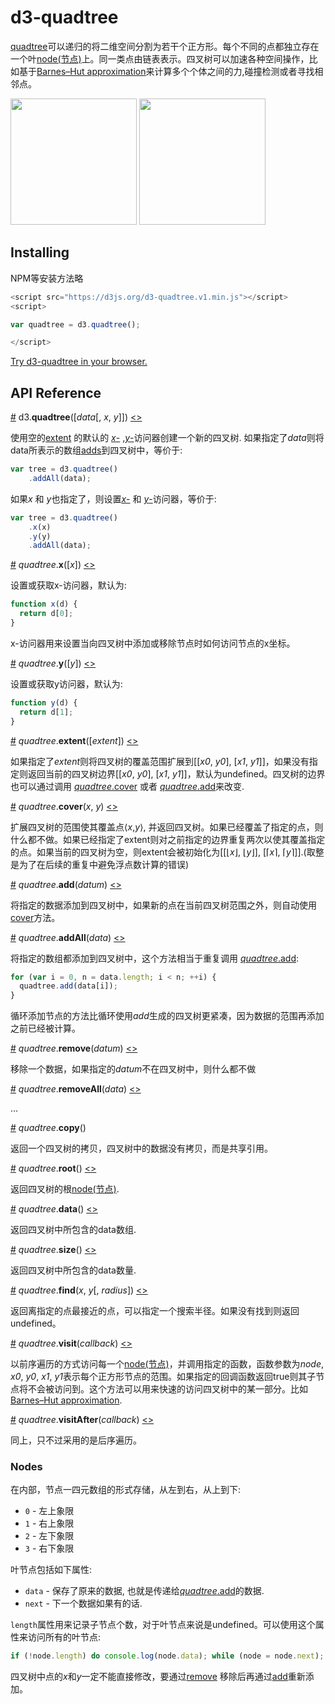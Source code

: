 # d3-quadtree

[quadtree](https://en.wikipedia.org/wiki/Quadtree)可以递归的将二维空间分割为若干个正方形。每个不同的点都独立存在一个叶[node(节点)](#nodes)上。同一类点由链表表示。四叉树可以加速各种空间操作，比如基于[Barnes–Hut approximation](https://en.wikipedia.org/wiki/Barnes–Hut_simulation)来计算多个个体之间的力,碰撞检测或者寻找相邻点。


<a href="http://bl.ocks.org/mbostock/9078690"><img src="http://bl.ocks.org/mbostock/raw/9078690/thumbnail.png" width="202"></a>
<a href="http://bl.ocks.org/mbostock/4343214"><img src="http://bl.ocks.org/mbostock/raw/4343214/thumbnail.png" width="202"></a>

## Installing

NPM等安装方法略

```js
<script src="https://d3js.org/d3-quadtree.v1.min.js"></script>
<script>

var quadtree = d3.quadtree();

</script>
```

[Try d3-quadtree in your browser.](https://tonicdev.com/npm/d3-quadtree)

## API Reference

<a name="quadtree" href="#quadtree">#</a> d3.<b>quadtree</b>([<i>data</i>[, <i>x</i>, <i>y</i>]])
 [<>](https://github.com/d3/d3-quadtree/blob/master/src/quadtree.js#L14 "Source")

使用空的[extent](#quadtree_extent) 的默认的 [*x*-](#quadtree_x) ,[*y*-](#quadtree_y)访问器创建一个新的四叉树. 如果指定了*data*则将data所表示的数组[adds](#quadtree_addAll)到四叉树中，等价于:

```js
var tree = d3.quadtree()
    .addAll(data);
```

如果*x* 和 *y*也指定了，则设置[*x*-](#quadtree_x) 和 [*y*-](#quadtree_y)访问器，等价于:

```js
var tree = d3.quadtree()
    .x(x)
    .y(y)
    .addAll(data);
```

<a name="quadtree_x" href="#quadtree_x">#</a> <i>quadtree</i>.<b>x</b>([<i>x</i>]) [<>](https://github.com/d3/d3-quadtree/blob/master/src/x.js "Source")

设置或获取x-访问器，默认为:

```js
function x(d) {
  return d[0];
}
```

x-访问器用来设置当向四叉树中添加或移除节点时如何访问节点的x坐标。

<a name="quadtree_y" href="#quadtree_y">#</a> <i>quadtree</i>.<b>y</b>([<i>y</i>])
 [<>](https://github.com/d3/d3-quadtree/blob/master/src/y.js "Source")

设置或获取y访问器，默认为:

```js
function y(d) {
  return d[1];
}
```

<a name="quadtree_extent" href="#quadtree_extent">#</a> <i>quadtree</i>.<b>extent</b>([*extent*])
 [<>](https://github.com/d3/d3-quadtree/blob/master/src/extent.js "Source")

如果指定了*extent*则将四叉树的覆盖范围扩展到[[*x0*, *y0*], [*x1*, *y1*]]，如果没有指定则返回当前的四叉树边界[[*x0*, *y0*], [*x1*, *y1*]]，默认为undefined。四叉树的边界也可以通过调用 [*quadtree*.cover](#quadtree_cover) 或者 [*quadtree*.add](#quadtree_add)来改变.

<a name="quadtree_cover" href="#quadtree_cover">#</a> <i>quadtree</i>.<b>cover</b>(<i>x</i>, <i>y</i>)
 [<>](https://github.com/d3/d3-quadtree/blob/master/src/cover.js "Source")

扩展四叉树的范围使其覆盖点⟨*x*,*y*⟩, 并返回四叉树。如果已经覆盖了指定的点，则什么都不做。如果已经指定了extent则对之前指定的边界重复两次以使其覆盖指定的点。如果当前的四叉树为空，则extent会被初始化为[[⌊*x*⌋, ⌊*y*⌋], [⌈*x*⌉, ⌈*y*⌉]].(取整是为了在后续的重复中避免浮点数计算的错误)

<a name="quadtree_add" href="#quadtree_add">#</a> <i>quadtree</i>.<b>add</b>(<i>datum</i>)
 [<>](https://github.com/d3/d3-quadtree/blob/master/src/add.js "Source")

将指定的数据添加到四叉树中，如果新的点在当前四叉树范围之外，则自动使用[cover](#quadtree_cover)方法。

<a name="quadtree_addAll" href="#quadtree_addAll">#</a> <i>quadtree</i>.<b>addAll</b>(<i>data</i>)
 [<>](https://github.com/d3/d3-quadtree/blob/master/src/add.js#L50 "Source")

将指定的数组都添加到四叉树中，这个方法相当于重复调用 [*quadtree*.add](#quadtree_add):

```js
for (var i = 0, n = data.length; i < n; ++i) {
  quadtree.add(data[i]);
}
```

循环添加节点的方法比循环使用*add*生成的四叉树更紧凑，因为数据的范围再添加之前已经被计算。

<a name="quadtree_remove" href="#quadtree_remove">#</a> <i>quadtree</i>.<b>remove</b>(<i>datum</i>)
 [<>](https://github.com/d3/d3-quadtree/blob/master/src/remove.js "Source")

移除一个数据，如果指定的*datum*不在四叉树中，则什么都不做

<a name="quadtree_removeAll" href="#quadtree_removeAll">#</a> <i>quadtree</i>.<b>removeAll</b>(<i>data</i>)
 [<>](https://github.com/d3/d3-quadtree/blob/master/src/remove.js#L59 "Source")

…

<a name="quadtree_copy" href="#quadtree_copy">#</a> <i>quadtree</i>.<b>copy</b>()

返回一个四叉树的拷贝，四叉树中的数据没有拷贝，而是共享引用。

<a name="quadtree_root" href="#quadtree_root">#</a> <i>quadtree</i>.<b>root</b>()
 [<>](https://github.com/d3/d3-quadtree/blob/master/src/root.js "Source")

返回四叉树的根[node(节点)](#nodes).

<a name="quadtree_data" href="#quadtree_data">#</a> <i>quadtree</i>.<b>data</b>()
 [<>](https://github.com/d3/d3-quadtree/blob/master/src/data.js "Source")

返回四叉树中所包含的data数组.

<a name="quadtree_size" href="#quadtree_size">#</a> <i>quadtree</i>.<b>size</b>()
 [<>](https://github.com/d3/d3-quadtree/blob/master/src/size.js "Source")

返回四叉树中所包含的data数量.

<a name="quadtree_find" href="#quadtree_find">#</a> <i>quadtree</i>.<b>find</b>(<i>x</i>, <i>y</i>[, <i>radius</i>])
 [<>](https://github.com/d3/d3-quadtree/blob/master/src/find.js "Source")

返回离指定的点最接近的点，可以指定一个搜索半径。如果没有找到则返回undefined。

<a name="quadtree_visit" href="#quadtree_visit">#</a> <i>quadtree</i>.<b>visit</b>(<i>callback</i>)
 [<>](https://github.com/d3/d3-quadtree/blob/master/src/visit.js "Source")

以前序遍历的方式访问每一个[node(节点)](#nodes)，并调用指定的函数，函数参数为*node*, *x0*, *y0*, *x1*, *y1*表示每个正方形节点的范围。如果指定的回调函数返回true则其子节点将不会被访问到。这个方法可以用来快速的访问四叉树中的某一部分。比如[Barnes–Hut approximation](https://en.wikipedia.org/wiki/Barnes–Hut_simulation). 

<a name="quadtree_visitAfter" href="#quadtree_visitAfter">#</a> <i>quadtree</i>.<b>visitAfter</b>(<i>callback</i>)
 [<>](https://github.com/d3/d3-quadtree/blob/master/src/visitAfter.js "Source")

同上，只不过采用的是后序遍历。

### Nodes

在内部，节点一四元数组的形式存储，从左到右，从上到下:

* `0` - 左上象限
* `1` - 右上象限
* `2` - 左下象限
* `3` - 右下象限


叶节点包括如下属性:

* `data` - 保存了原来的数据, 也就是传递给[*quadtree*.add](#quadtree_add)的数据.
* `next` - 下一个数据如果有的话.

`length`属性用来记录子节点个数，对于叶节点来说是undefined。可以使用这个属性来访问所有的叶节点:

```js
if (!node.length) do console.log(node.data); while (node = node.next);
```

四叉树中点的*x*和*y*一定不能直接修改，要通过[remove](#quadtree_remove) 移除后再通过[add](#quadtree_add)重新添加。
